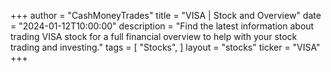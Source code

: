 +++
author = "CashMoneyTrades"
title = "VISA | Stock and Overview"
date = "2024-01-12T10:00:00"
description = "Find the latest information about trading VISA stock for a full financial overview to help with your stock trading and investing."
tags = [
   "Stocks",
]
layout = "stocks"
ticker = "VISA"
+++
